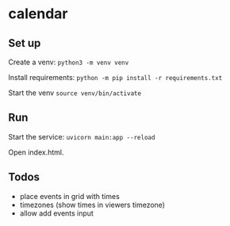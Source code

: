 # calendar

## Set up
 Create a venv:
 `python3 -m venv venv`

Install requirements:
`python -m pip install -r requirements.txt`

Start the venv
 `source venv/bin/activate`


 ## Run
Start the service:
 `uvicorn main:app --reload`

 Open index.html.


## Todos
- place events in grid with times
- timezones (show times in viewers timezone)
- allow add events input
